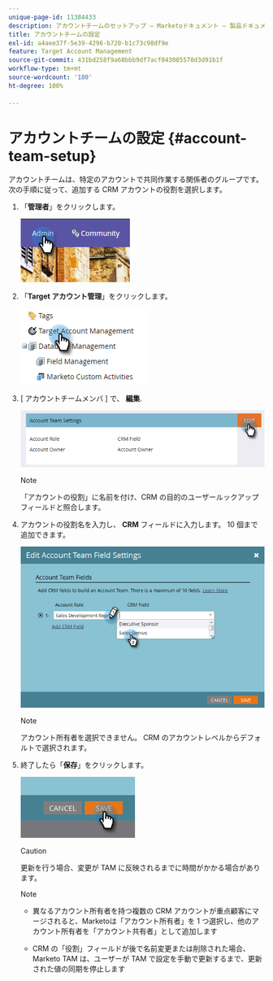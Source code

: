 ```yaml
---
unique-page-id: 11384433
description: アカウントチームのセットアップ — Marketoドキュメント — 製品ドキュメント
title: アカウントチームの設定
exl-id: a4aee37f-5e39-4296-b720-b1c73c98df9e
feature: Target Account Management
source-git-commit: 431bd258f9a68bbb9df7acf043085578d3d91b1f
workflow-type: tm+mt
source-wordcount: '180'
ht-degree: 100%

---
```


# アカウントチームの設定 {#account-team-setup}

アカウントチームは、特定のアカウントで共同作業する関係者のグループです。 次の手順に従って、追加する CRM アカウントの役割を選択します。

1. 「**管理者**」をクリックします。

   ![](assets/one-3.png)

1. 「**Target アカウント管理**」をクリックします。

   ![](assets/account-team-setup-2.png)

1. [ アカウントチームメンバ ] で、 **編集**.

   ![](assets/3.png)

   >[!NOTE]
   >
   >「アカウントの役割」に名前を付け、CRM の目的のユーザールックアップフィールドと照合します。

1. アカウントの役割名を入力し、 **CRM** フィールドに入力します。 10 個まで追加できます。

   ![](assets/four-2.png)

   >[!NOTE]
   >
   >アカウント所有者を選択できません。 CRM のアカウントレベルからデフォルトで選択されます。

1. 終了したら「**保存**」をクリックします。

   ![](assets/five-2.png)

   >[!CAUTION]
   >
   >更新を行う場合、変更が TAM に反映されるまでに時間がかかる場合があります。

   >[!NOTE]
   >
   >* 異なるアカウント所有者を持つ複数の CRM アカウントが重点顧客にマージされると、Marketoは「アカウント所有者」を 1 つ選択し、他のアカウント所有者を「アカウント共有者」として追加します
   >
   >* CRM の「役割」フィールドが後で名前変更または削除された場合、Marketo TAM は、ユーザーが TAM で設定を手動で更新するまで、更新された値の同期を停止します
